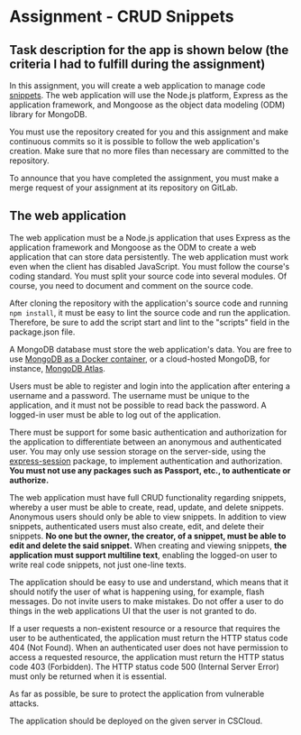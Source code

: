 # Assignment - CRUD Snippets
## Task description for the app is shown below (the criteria I had to fulfill during the assignment)

In this assignment, you will create a web application to manage code [snippets](https://en.wikipedia.org/wiki/Snippet_(programming)). The web application will use the Node.js platform, Express as the application framework, and Mongoose as the object data modeling (ODM) library for MongoDB.

You must use the repository created for you and this assignment and make continuous commits so it is possible to follow the web application's creation. Make sure that no more files than necessary are committed to the repository.

To announce that you have completed the assignment, you must make a merge request of your assignment at its repository on GitLab.

## The web application

The web application must be a Node.js application that uses Express as the application framework and Mongoose as the ODM to create a web application that can store data persistently. The web application must work even when the client has disabled JavaScript. You must follow the course's coding standard. You must split your source code into several modules. Of course, you need to document and comment on the source code.

After cloning the repository with the application's source code and running `npm install`, it must be easy to lint the source code and run the application. Therefore, be sure to add the script start and lint to the "scripts" field in the package.json file.

A MongoDB database must store the web application's data. You are free to use [MongoDB as a Docker container](https://hub.docker.com/_/mongo), or a cloud-hosted MongoDB, for instance, [MongoDB Atlas](https://www.mongodb.com/cloud/atlas).

Users must be able to register and login into the application after entering a username and a password. The username must be unique to the application, and it must not be possible to read back the password. A logged-in user must be able to log out of the application.

There must be support for some basic authentication and authorization for the application to differentiate between an anonymous and authenticated user. You may only use session storage on the server-side, using the [express-session](https://www.npmjs.com/package/express-session) package, to implement authentication and authorization. __You must not use any packages such as Passport, etc., to authenticate or authorize.__ 

The web application must have full CRUD functionality regarding snippets, whereby a user must be able to create, read, update, and delete snippets. Anonymous users should only be able to view snippets. In addition to view snippets, authenticated users must also create, edit, and delete their snippets. __No one but the owner, the creator, of a snippet, must be able to edit and delete the said snippet.__ When creating and viewing snippets, __the application must support multiline text__, enabling the logged-on user to write real code snippets, not just one-line texts. 

The application should be easy to use and understand, which means that it should notify the user of what is happening using, for example, flash messages. Do not invite users to make mistakes. Do not offer a user to do things in the web applications UI that the user is not granted to do.

If a user requests a non-existent resource or a resource that requires the user to be authenticated, the application must return the HTTP status code 404 (Not Found). When an authenticated user does not have permission to access a requested resource, the application must return the HTTP status code 403 (Forbidden). The HTTP status code 500 (Internal Server Error) must only be returned when it is essential.

As far as possible, be sure to protect the application from vulnerable attacks.

The application should be deployed on the given server in CSCloud.


